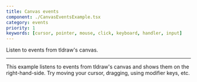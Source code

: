 ```yaml
---
title: Canvas events
component: ./CanvasEventsExample.tsx
category: events
priority: 1
keywords: [cursor, pointer, mouse, click, keyboard, handler, input]
---
```


Listen to events from tldraw's canvas.

---

This example listens to events from tldraw's canvas and shows them on the right-hand-side. Try moving your cursor, dragging, using modifier keys, etc.
